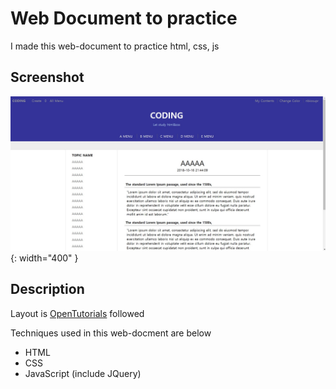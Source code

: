 # Web Document to practice

I made this web-document to practice html, css, js

## Screenshot
![screenshot](./screenshot.jpg){: width="400" }

## Description
Layout is [OpenTutorials](www.opentutorials.org) followed

Techniques used in this web-docment are below
- HTML
- CSS
- JavaScript (include JQuery)
